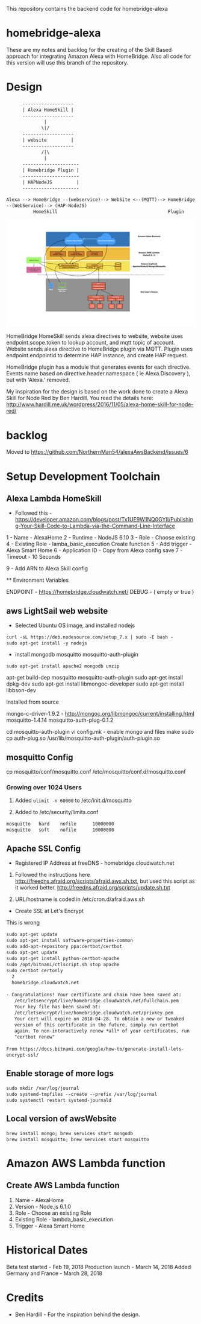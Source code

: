 This repository contains the backend code for homebridge-alexa

# homebridge-alexa

These are my notes and backlog for the creating of the Skill Based approach for integrating Amazon Alexa with HomeBridge.  Also all code for this version will use this branch of the repository.

# Design

          -------------------
          | Alexa HomeSkill |
          -------------------
                  |
                 \|/
          -------------------
          | website         |
          -------------------
                 /|\
                  |
          ---------------------
          | Homebridge Plugin |
          ---------------------
          | HAPNodeJS         |
          ---------------------

```
Alexa --> HomeBridge --(webservice)--> WebSite <--(MQTT)--> HomeBridge --(WebService)--> (HAP-NodeJS)
          HomeSkill                                         Plugin
```

![Diagram](docs/Homebridge-Alexa.001.jpeg)

HomeBridge HomeSkill sends alexa directives to website, website uses endpoint.scope.token to lookup account, and mqtt topic of account.  Website sends alexa directive to HomeBridge plugin via MQTT.  Plugin uses endpoint.endpointid to determine HAP instance, and create HAP request.

HomeBridge plugin has a module that generates events for each directive.  Events name based on directive.header.namespace ( ie Alexa.Discovery ), but with 'Alexa.' removed.

My inspiration for the design is based on the work done to create a Alexa Skill for Node Red by Ben Hardill.  You read the details here: http://www.hardill.me.uk/wordpress/2016/11/05/alexa-home-skill-for-node-red/

# backlog

Moved to https://github.com/NorthernMan54/alexaAwsBackend/issues/6

# Setup Development Toolchain

## Alexa Lambda HomeSkill

* Followed this - https://developer.amazon.com/blogs/post/Tx1UE9W1NQ0GYII/Publishing-Your-Skill-Code-to-Lambda-via-the-Command-Line-Interface

1 - Name - AlexaHome
2 - Runtime - NodeJS 6.10
3 - Role - Choose existing
4 - Existing Role - lamba_basic_execution
Create function
5 - Add trigger - Alexa Smart Home
6 - Application ID - Copy from Alexa config
save
7 - Timeout - 10 Seconds

9 - Add ARN to Alexa Skill config

** Environment Variables

ENDPOINT - https://homebridge.cloudwatch.net/
DEBUG - ( empty or true )




## aws LightSail web website

* Selected Ubuntu OS image, and installed nodejs

```
curl -sL https://deb.nodesource.com/setup_7.x | sudo -E bash -
sudo apt-get install -y nodejs
```

* install mongodb mosquitto mosquitto-auth-plugin

```
sudo apt-get install apache2 mongodb unzip
```

apt-get build-dep mosquitto mosquitto-auth-plugin
sudo apt-get install dpkg-dev
sudo apt-get install libmongoc-developer
sudo apt-get install libbson-dev

Installed from source

mongo-c-driver-1.9.2 - http://mongoc.org/libmongoc/current/installing.html
mosquitto-1.4.14
mosquitto-auth-plug-0.1.2

cd mosquitto-auth-plugin
vi config.mk - enable mongo and files
make
sudo cp auth-plug.so /usr/lib/mosquitto-auth-plugin/auth-plugin.so

## mosquitto Config

cp mosquitto/conf/mosquitto.conf /etc/mosquitto/conf.d/mosquitto.conf

### Growing over 1024 Users

1. Added `ulimit -n 60000` to /etc/init.d/mosquitto

2. Added to /etc/security/limits.conf

```
mosquitto 	hard	nofile 		10000000
mosquitto 	soft	nofile 		10000000
```

## Apache SSL Config

* Registered IP Address at freeDNS - homebridge.cloudwatch.net

1. Followed the instructions here http://freedns.afraid.org/scripts/afraid.aws.sh.txt, but used this script as it worked better.  http://freedns.afraid.org/scripts/update.sh.txt

2. URL/hostname is coded in /etc/cron.d/afraid.aws.sh

* Create SSL at Let's Encrypt

This is wrong

```
sudo apt-get update
sudo apt-get install software-properties-common
sudo add-apt-repository ppa:certbot/certbot
sudo apt-get update
sudo apt-get install python-certbot-apache
sudo /opt/bitnami/ctlscript.sh stop apache
sudo certbot certonly
  2
  homebridge.cloudwatch.net

- Congratulations! Your certificate and chain have been saved at:
   /etc/letsencrypt/live/homebridge.cloudwatch.net/fullchain.pem
   Your key file has been saved at:
   /etc/letsencrypt/live/homebridge.cloudwatch.net/privkey.pem
   Your cert will expire on 2018-04-28. To obtain a new or tweaked
   version of this certificate in the future, simply run certbot
   again. To non-interactively renew *all* of your certificates, run
   "certbot renew"

From https://docs.bitnami.com/google/how-to/generate-install-lets-encrypt-ssl/
```

## Enable storage of more logs ##

```
sudo mkdir /var/log/journal
sudo systemd-tmpfiles --create --prefix /var/log/journal
sudo systemctl restart systemd-journald
```

## Local version of awsWebsite

```
brew install mongo; brew services start mongodb
brew install mosquitto; brew services start mosquitto
```

# Amazon AWS Lambda function

## Create AWS Lambda function

1. Name - AlexaHome
2. Version - Node.js 6.1.0
3. Role - Choose an existing Role
4. Existing Role - lambda_basic_execution
5. Trigger - Alexa Smart Home

# Historical Dates

Beta test started - Feb 19, 2018
Production launch - March 14, 2018
Added Germany and France - March 28, 2018

# Credits

* Ben Hardill - For the inspiration behind the design.
